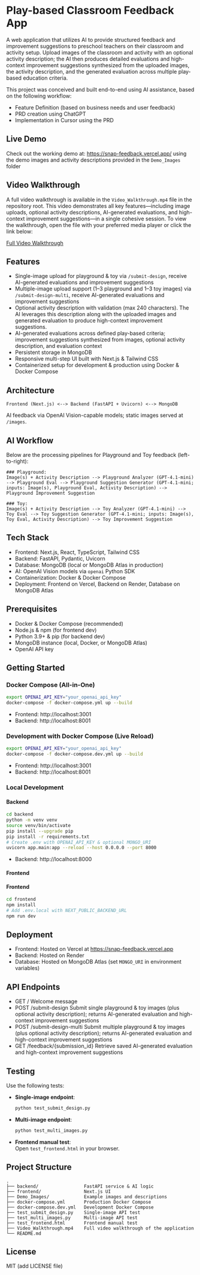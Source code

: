 # Play-based Classroom Feedback App

A web application that utilizes AI to provide structured feedback and improvement suggestions to preschool teachers on their classroom and activity setup.
Upload images of the classroom and activity with an optional activity description; the AI then produces detailed evaluations and high-context improvement suggestions synthesized from the uploaded images, the activity description, and the generated evaluation across multiple play-based education criteria.
  
This project was conceived and built end-to-end using AI assistance, based on the following workflow:
- Feature Definition (based on business needs and user feedback)
- PRD creation using ChatGPT
- Implementation in Cursor using the PRD

## Live Demo
  
Check out the working demo at: https://snap-feedback.vercel.app/ using the demo images and activity descriptions provided in the `Demo_Images` folder

## Video Walkthrough

A full video walkthrough is available in the `Video_Walkthrough.mp4` file in the repository root. This video demonstrates all key features—including image uploads, optional activity descriptions, AI-generated evaluations, and high-context improvement suggestions—in a single cohesive session.
To view the walkthrough, open the file with your preferred media player or click the link below:

[Full Video Walkthrough](Video_Walkthrough.mp4)

## Features
- Single-image upload for playground & toy via `/submit-design`, receive AI-generated evaluations and improvement suggestions
- Multiple-image upload support (1–3 playground and 1–3 toy images) via `/submit-design-multi`, receive AI-generated evaluations and improvement suggestions
- Optional activity description with validation (max 240 characters). The AI leverages this description along with the uploaded images and generated evaluation to produce high-context improvement suggestions.
- AI-generated evaluations across defined play-based criteria; improvement suggestions synthesized from images, optional activity description, and evaluation context
- Persistent storage in MongoDB
- Responsive multi-step UI built with Next.js & Tailwind CSS
- Containerized setup for development & production using Docker & Docker Compose
## Architecture
```text
Frontend (Next.js) <--> Backend (FastAPI + Uvicorn) <--> MongoDB
```
AI feedback via OpenAI Vision-capable models; static images served at `/images`.

## AI Workflow

Below are the processing pipelines for Playground and Toy feedback (left-to-right):

```text
### Playground: 
Image(s) + Activity Description --> Playground Analyzer (GPT-4.1-mini) --> Playground Eval --> Playground Suggestion Generator (GPT-4.1-mini; inputs: Image(s), Playground Eval, Activity Description) --> Playground Improvement Suggestion

### Toy:
Image(s) + Activity Description --> Toy Analyzer (GPT-4.1-mini) --> Toy Eval --> Toy Suggestion Generator (GPT-4.1-mini; inputs: Image(s), Toy Eval, Activity Description) --> Toy Improvement Suggestion
```

## Tech Stack
- Frontend: Next.js, React, TypeScript, Tailwind CSS
- Backend: FastAPI, Pydantic, Uvicorn
- Database: MongoDB (local or MongoDB Atlas in production)
- AI: OpenAI Vision models via `openai` Python SDK
- Containerization: Docker & Docker Compose
- Deployment: Frontend on Vercel, Backend on Render, Database on MongoDB Atlas
## Prerequisites
- Docker & Docker Compose (recommended)
- Node.js & npm (for frontend dev)
- Python 3.9+ & pip (for backend dev)
- MongoDB instance (local, Docker, or MongoDB Atlas)
- OpenAI API key
## Getting Started
### Docker Compose (All-in-One)
```bash
export OPENAI_API_KEY="your_openai_api_key"
docker-compose -f docker-compose.yml up --build
```
- Frontend: http://localhost:3001
- Backend:  http://localhost:8001
  
### Development with Docker Compose (Live Reload)
```bash
export OPENAI_API_KEY="your_openai_api_key"
docker-compose -f docker-compose.dev.yml up --build
```
- Frontend: http://localhost:3001
- Backend:  http://localhost:8001
### Local Development
#### Backend
```bash
cd backend
python -m venv venv
source venv/bin/activate
pip install --upgrade pip
pip install -r requirements.txt
# Create .env with OPENAI_API_KEY & optional MONGO_URI
uvicorn app.main:app --reload --host 0.0.0.0 --port 8000
```
- Backend: http://localhost:8000
#### Frontend
#### Frontend
```bash
cd frontend
npm install
# Add .env.local with NEXT_PUBLIC_BACKEND_URL
npm run dev
```

## Deployment

- Frontend: Hosted on Vercel at https://snap-feedback.vercel.app
- Backend: Hosted on Render
- Database: Hosted on MongoDB Atlas (set `MONGO_URI` in environment variables)

## API Endpoints
- GET  /                      Welcome message
- POST /submit-design         Submit single playground & toy images (plus optional activity description); returns AI-generated evaluation and high-context improvement suggestions
- POST /submit-design-multi   Submit multiple playground & toy images (plus optional activity description); returns AI-generated evaluation and high-context improvement suggestions
- GET  /feedback/{submission_id} Retrieve saved AI-generated evaluation and high-context improvement suggestions
## Testing
Use the following tests:
- **Single-image endpoint**:  
  ```bash
  python test_submit_design.py
  ```
- **Multi-image endpoint**:  
  ```bash
  python test_multi_images.py
  ```
- **Frontend manual test**:  
  Open `test_frontend.html` in your browser.
## Project Structure
```
.
├── backend/                 FastAPI service & AI logic
├── frontend/                Next.js UI
├── Demo_Images/             Example images and descriptions
├── docker-compose.yml       Production Docker Compose
├── docker-compose.dev.yml   Development Docker Compose
├── test_submit_design.py    Single-image API test
├── test_multi_images.py     Multi-image API test
├── test_frontend.html       Frontend manual test
├── Video_Walkthrough.mp4    Full video walkthrough of the application
└── README.md
```
## License
MIT (add LICENSE file)
